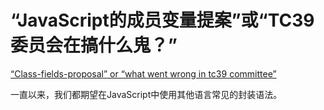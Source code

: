 # “JavaScript的成员变量提案”或“TC39委员会在搞什么鬼？”

[“Class-fields-proposal” or “what went wrong in tc39 committee”](https://medium.com/@igorchulinda/class-fields-proposal-or-what-went-wrong-in-tc39-committee-6ce41efe291)

一直以来，我们都期望在JavaScript中使用其他语言常见的封装语法。